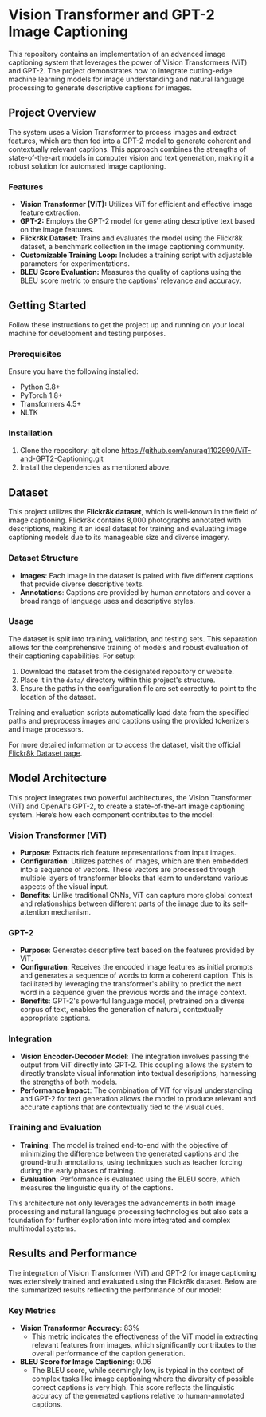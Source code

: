 # Vision Transformer and GPT-2 Image Captioning

This repository contains an implementation of an advanced image captioning system that leverages the power of Vision Transformers (ViT) and GPT-2. The project demonstrates how to integrate cutting-edge machine learning models for image understanding and natural language processing to generate descriptive captions for images.

## Project Overview

The system uses a Vision Transformer to process images and extract features, which are then fed into a GPT-2 model to generate coherent and contextually relevant captions. This approach combines the strengths of state-of-the-art models in computer vision and text generation, making it a robust solution for automated image captioning.

### Features

- **Vision Transformer (ViT):** Utilizes ViT for efficient and effective image feature extraction.
- **GPT-2:** Employs the GPT-2 model for generating descriptive text based on the image features.
- **Flickr8k Dataset:** Trains and evaluates the model using the Flickr8k dataset, a benchmark collection in the image captioning community.
- **Customizable Training Loop:** Includes a training script with adjustable parameters for experimentations.
- **BLEU Score Evaluation:** Measures the quality of captions using the BLEU score metric to ensure the captions' relevance and accuracy.

## Getting Started

Follow these instructions to get the project up and running on your local machine for development and testing purposes.

### Prerequisites

Ensure you have the following installed:
- Python 3.8+
- PyTorch 1.8+
- Transformers 4.5+
- NLTK

### Installation

1. Clone the repository: git clone https://github.com/anurag1102990/ViT-and-GPT2-Captioning.git
2. Install the dependencies as mentioned above.
   
## Dataset

This project utilizes the **Flickr8k dataset**, which is well-known in the field of image captioning. Flickr8k contains 8,000 photographs annotated with descriptions, making it an ideal dataset for training and evaluating image captioning models due to its manageable size and diverse imagery.

### Dataset Structure

- **Images**: Each image in the dataset is paired with five different captions that provide diverse descriptive texts.
- **Annotations**: Captions are provided by human annotators and cover a broad range of language uses and descriptive styles.

### Usage

The dataset is split into training, validation, and testing sets. This separation allows for the comprehensive training of models and robust evaluation of their captioning capabilities. For setup:

1. Download the dataset from the designated repository or website.
2. Place it in the `data/` directory within this project's structure.
3. Ensure the paths in the configuration file are set correctly to point to the location of the dataset.

Training and evaluation scripts automatically load data from the specified paths and preprocess images and captions using the provided tokenizers and image processors.

For more detailed information or to access the dataset, visit the official [Flickr8k Dataset page](https://www.kaggle.com/datasets/dibyansudiptiman/flickr-8k).

## Model Architecture

This project integrates two powerful architectures, the Vision Transformer (ViT) and OpenAI's GPT-2, to create a state-of-the-art image captioning system. Here’s how each component contributes to the model:

### Vision Transformer (ViT)

- **Purpose**: Extracts rich feature representations from input images.
- **Configuration**: Utilizes patches of images, which are then embedded into a sequence of vectors. These vectors are processed through multiple layers of transformer blocks that learn to understand various aspects of the visual input.
- **Benefits**: Unlike traditional CNNs, ViT can capture more global context and relationships between different parts of the image due to its self-attention mechanism.

### GPT-2

- **Purpose**: Generates descriptive text based on the features provided by ViT.
- **Configuration**: Receives the encoded image features as initial prompts and generates a sequence of words to form a coherent caption. This is facilitated by leveraging the transformer's ability to predict the next word in a sequence given the previous words and the image context.
- **Benefits**: GPT-2's powerful language model, pretrained on a diverse corpus of text, enables the generation of natural, contextually appropriate captions.

### Integration

- **Vision Encoder-Decoder Model**: The integration involves passing the output from ViT directly into GPT-2. This coupling allows the system to directly translate visual information into textual descriptions, harnessing the strengths of both models.
- **Performance Impact**: The combination of ViT for visual understanding and GPT-2 for text generation allows the model to produce relevant and accurate captions that are contextually tied to the visual cues.

### Training and Evaluation

- **Training**: The model is trained end-to-end with the objective of minimizing the difference between the generated captions and the ground-truth annotations, using techniques such as teacher forcing during the early phases of training.
- **Evaluation**: Performance is evaluated using the BLEU score, which measures the linguistic quality of the captions.

This architecture not only leverages the advancements in both image processing and natural language processing technologies but also sets a foundation for further exploration into more integrated and complex multimodal systems.

## Results and Performance

The integration of Vision Transformer (ViT) and GPT-2 for image captioning was extensively trained and evaluated using the Flickr8k dataset. Below are the summarized results reflecting the performance of our model:

### Key Metrics
- **Vision Transformer Accuracy**: 83%
  - This metric indicates the effectiveness of the ViT model in extracting relevant features from images, which significantly contributes to the overall performance of the caption generation.
- **BLEU Score for Image Captioning**: 0.06
  - The BLEU score, while seemingly low, is typical in the context of complex tasks like image captioning where the diversity of possible correct captions is very high. This score reflects the linguistic accuracy of the generated captions relative to human-annotated captions.


